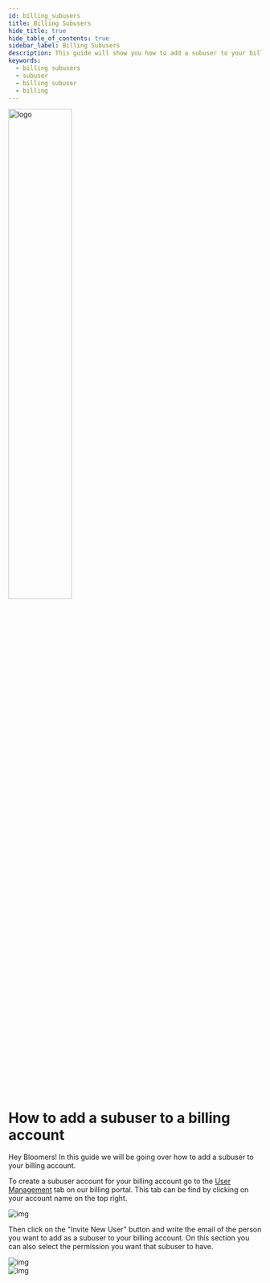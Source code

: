 ```yaml
---
id: billing_subusers
title: Billing Subusers
hide_title: true
hide_table_of_contents: true
sidebar_label: Billing Subusers
description: This guide will show you how to add a subuser to your billing account.
keywords:
  - billing subusers
  - subuser
  - billing subuser
  - billing
---
```


<div class="text--center">
<img src="https://bloom.host/logo-white.svg" alt="logo" height="50%" width="50%"/>
<h1>How to add a subuser to a billing account</h1>
</div>

Hey Bloomers! In this guide we will be going over how to add a subuser to your billing account.

To create a subuser account for your billing account go to the [User Management](https://billing.bloom.host/index.php?rp=/account/users) tab on our billing portal. This tab can be find by clicking on your account name on the top right.

<div class="text--center">
<img src={require('/billing/billing_subusers/1.png').default} alt="img"/></div>

Then click on the "Invite New User" button and write the email of the person you want to add as a subuser to your billing account. On this section you can also select the permission you want that subuser to have.

<div class="text--center">
<img src={require('/billing/billing_subusers/2.png').default} alt="img"/></div>

<div class="text--center">
<img src={require('/billing/billing_subusers/3.png').default} alt="img"/></div>